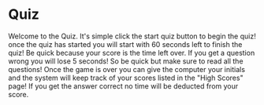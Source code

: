 # Quiz

Welcome to the Quiz.
It's simple click the start quiz button to begin the quiz!
once the quiz has started you will start with 60 seconds left to finish the quiz!
Be quick because your score is the time left over.
If you get a question wrong you will lose 5 seconds! So be quick but make sure to read all the questions!
Once the game is over you can give the computer your initials and the system will keep track of your scores listed in the "High Scores" page!
If you get the answer correct no time will be deducted from your score.
